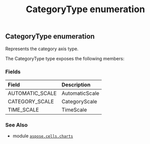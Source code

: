 ﻿---
title: CategoryType enumeration
second_title: Aspose.Cells for Python via .NET API References
description: 
type: docs
weight: 400
url: /aspose.cells.charts/categorytype/
is_root: false
---

## CategoryType enumeration

Represents the category axis type.



The CategoryType type exposes the following members:

### Fields
| Field | Description |
| :- | :- |
| AUTOMATIC_SCALE | AutomaticScale |
| CATEGORY_SCALE | CategoryScale |
| TIME_SCALE | TimeScale |



### See Also
* module [`aspose.cells.charts`](..)
